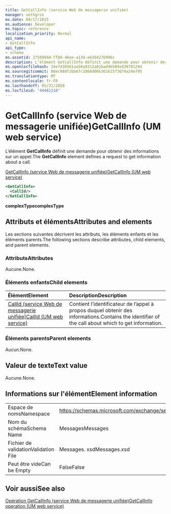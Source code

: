 ```yaml
---
title: GetCallInfo (service Web de messagerie unifiée)
manager: sethgros
ms.date: 09/17/2015
ms.audience: Developer
ms.topic: reference
localization_priority: Normal
api_name:
- GetCallInfo
api_type:
- schema
ms.assetid: 2758904d-ffb0-46ee-a134-e6394276996c
description: L’élément GetCallInfo définit une demande pour obtenir des informations sur un appel.
ms.openlocfilehash: 34e743b561aa56a9312a82bad4b504ed3870129d
ms.sourcegitcommit: 88ec988f2bb67c1866d06b361615f3674a24e795
ms.translationtype: MT
ms.contentlocale: fr-FR
ms.lasthandoff: 05/31/2020
ms.locfileid: "44461218"
---
```

# <a name="getcallinfo-um-web-service"></a><span data-ttu-id="7969d-103">GetCallInfo (service Web de messagerie unifiée)</span><span class="sxs-lookup"><span data-stu-id="7969d-103">GetCallInfo (UM web service)</span></span>

<span data-ttu-id="7969d-104">L’élément **GetCallInfo** définit une demande pour obtenir des informations sur un appel.</span><span class="sxs-lookup"><span data-stu-id="7969d-104">The **GetCallInfo** element defines a request to get information about a call.</span></span> 
  
[<span data-ttu-id="7969d-105">GetCallInfo (service Web de messagerie unifiée)</span><span class="sxs-lookup"><span data-stu-id="7969d-105">GetCallInfo (UM web service)</span></span>](getcallinfo-um-web-service.md)
  
```xml
<GetCallInfo>
  <CallId/>
</GetCallInfo>
```

 <span data-ttu-id="7969d-106">**complexType**</span><span class="sxs-lookup"><span data-stu-id="7969d-106">**complexType**</span></span>
## <a name="attributes-and-elements"></a><span data-ttu-id="7969d-107">Attributs et éléments</span><span class="sxs-lookup"><span data-stu-id="7969d-107">Attributes and elements</span></span>

<span data-ttu-id="7969d-108">Les sections suivantes décrivent les attributs, les éléments enfants et les éléments parents.</span><span class="sxs-lookup"><span data-stu-id="7969d-108">The following sections describe attributes, child elements, and parent elements.</span></span>
  
### <a name="attributes"></a><span data-ttu-id="7969d-109">Attributs</span><span class="sxs-lookup"><span data-stu-id="7969d-109">Attributes</span></span>

<span data-ttu-id="7969d-110">Aucune.</span><span class="sxs-lookup"><span data-stu-id="7969d-110">None.</span></span>
  
### <a name="child-elements"></a><span data-ttu-id="7969d-111">Éléments enfants</span><span class="sxs-lookup"><span data-stu-id="7969d-111">Child elements</span></span>

|<span data-ttu-id="7969d-112">**Élément**</span><span class="sxs-lookup"><span data-stu-id="7969d-112">**Element**</span></span>|<span data-ttu-id="7969d-113">**Description**</span><span class="sxs-lookup"><span data-stu-id="7969d-113">**Description**</span></span>|
|:-----|:-----|
|[<span data-ttu-id="7969d-114">CallId (service Web de messagerie unifiée)</span><span class="sxs-lookup"><span data-stu-id="7969d-114">CallId (UM web service)</span></span>](callid-um-web-service.md) <br/> |<span data-ttu-id="7969d-115">Contient l’identificateur de l’appel à propos duquel obtenir des informations.</span><span class="sxs-lookup"><span data-stu-id="7969d-115">Contains the identifier of the call about which to get information.</span></span>  <br/> |
   
### <a name="parent-elements"></a><span data-ttu-id="7969d-116">Éléments parents</span><span class="sxs-lookup"><span data-stu-id="7969d-116">Parent elements</span></span>

<span data-ttu-id="7969d-117">Aucun.</span><span class="sxs-lookup"><span data-stu-id="7969d-117">None.</span></span>
  
## <a name="text-value"></a><span data-ttu-id="7969d-118">Valeur de texte</span><span class="sxs-lookup"><span data-stu-id="7969d-118">Text value</span></span>

<span data-ttu-id="7969d-119">Aucune.</span><span class="sxs-lookup"><span data-stu-id="7969d-119">None.</span></span>
  
## <a name="element-information"></a><span data-ttu-id="7969d-120">Informations sur l'élément</span><span class="sxs-lookup"><span data-stu-id="7969d-120">Element information</span></span>

|||
|:-----|:-----|
|<span data-ttu-id="7969d-121">Espace de noms</span><span class="sxs-lookup"><span data-stu-id="7969d-121">Namespace</span></span>  <br/> |https://schemas.microsoft.com/exchange/services/2006/messages  <br/> |
|<span data-ttu-id="7969d-122">Nom du schéma</span><span class="sxs-lookup"><span data-stu-id="7969d-122">Schema Name</span></span>  <br/> |<span data-ttu-id="7969d-123">Messages</span><span class="sxs-lookup"><span data-stu-id="7969d-123">Messages</span></span>  <br/> |
|<span data-ttu-id="7969d-124">Fichier de validation</span><span class="sxs-lookup"><span data-stu-id="7969d-124">Validation File</span></span>  <br/> |<span data-ttu-id="7969d-125">Messages. xsd</span><span class="sxs-lookup"><span data-stu-id="7969d-125">Messages.xsd</span></span>  <br/> |
|<span data-ttu-id="7969d-126">Peut être vide</span><span class="sxs-lookup"><span data-stu-id="7969d-126">Can be Empty</span></span>  <br/> |<span data-ttu-id="7969d-127">False</span><span class="sxs-lookup"><span data-stu-id="7969d-127">False</span></span>  <br/> |
   
## <a name="see-also"></a><span data-ttu-id="7969d-128">Voir aussi</span><span class="sxs-lookup"><span data-stu-id="7969d-128">See also</span></span>



[<span data-ttu-id="7969d-129">Opération GetCallInfo (service Web de messagerie unifiée)</span><span class="sxs-lookup"><span data-stu-id="7969d-129">GetCallInfo operation (UM web service)</span></span>](getcallinfo-operation-um-web-service.md)

